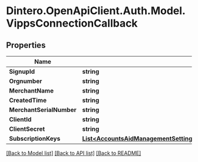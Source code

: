 # Dintero.OpenApiClient.Auth.Model.VippsConnectionCallback

## Properties

Name | Type | Description | Notes
------------ | ------------- | ------------- | -------------
**SignupId** | **string** |  | [optional] 
**Orgnumber** | **string** |  | [optional] 
**MerchantName** | **string** |  | [optional] 
**CreatedTime** | **string** |  | [optional] 
**MerchantSerialNumber** | **string** |  | [optional] 
**ClientId** | **string** |  | [optional] 
**ClientSecret** | **string** |  | [optional] 
**SubscriptionKeys** | [**List&lt;AccountsAidManagementSettingsConnectionsVippsCallbackReferenceSubscriptionKeys&gt;**](AccountsAidManagementSettingsConnectionsVippsCallbackReferenceSubscriptionKeys.md) |  | [optional] 

[[Back to Model list]](../README.md#documentation-for-models) [[Back to API list]](../README.md#documentation-for-api-endpoints) [[Back to README]](../README.md)

